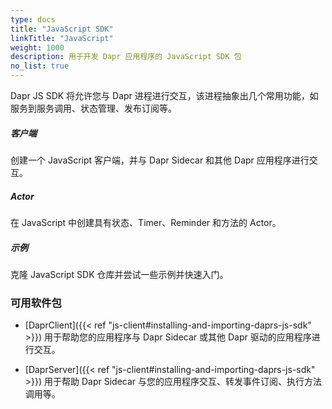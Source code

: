 ```yaml
---
type: docs
title: "JavaScript SDK"
linkTitle: "JavaScript"
weight: 1000
description: 用于开发 Dapr 应用程序的 JavaScript SDK 包
no_list: true
---
```


Dapr JS SDK 将允许您与 Dapr 进程进行交互，该进程抽象出几个常用功能，如服务到服务调用、状态管理、发布订阅等。


<div class="card-deck">
  <div class="card">
    <div class="card-body">
      <h5 class="card-title"><b>客户端</b></h5>
      <p class="card-text">创建一个 JavaScript 客户端，并与 Dapr Sidecar 和其他 Dapr 应用程序进行交互。</p>
      <a href="{{< ref js-client >}}" class="stretched-link"></a>
    </div>
  </div>
  <div class="card">
    <div class="card-body">
      <h5 class="card-title"><b>Actor</b></h5>
      <p class="card-text">在 JavaScript 中创建具有状态、Timer、Reminder 和方法的 Actor。</p>
      <a href="{{< ref js-actors >}}" class="stretched-link"></a>
    </div>
  </div>
  <div class="card">
    <div class="card-body">
      <h5 class="card-title"><b>示例</b></h5>
      <p class="card-text">克隆 JavaScript SDK 仓库并尝试一些示例并快速入门。</p>
      <a href="https://github.com/dapr/js-sdk/blob/master/documentation/examples.md" class="stretched-link"></a>
    </div>
  </div>
</div>

### 可用软件包
- [DaprClient]({{< ref "js-client#installing-and-importing-daprs-js-sdk" >}}) 用于帮助您的应用程序与 Dapr Sidecar 或其他 Dapr 驱动的应用程序进行交互。

- [DaprServer]({{< ref "js-client#installing-and-importing-daprs-js-sdk" >}}) 用于帮助 Dapr Sidecar 与您的应用程序交互、转发事件订阅、执行方法调用等。
